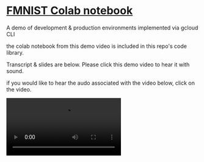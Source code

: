 # [FMNIST Colab notebook](https://github.com/stevedepp/FMNIST/blob/master/FMNIST_Depp.ipynb)

A demo of development & production environments implemented via gcloud CLI

the colab notebook from this demo video is included in this repo's code library.



Transcript & slides are below. Please click this demo video to hear it with sound.

if you would like to hear the audo associated with the video below, click on the video.

![demo](https://user-images.githubusercontent.com/38410965/111723158-7c9b5480-8839-11eb-834a-4c7a0849980c.mp4)

